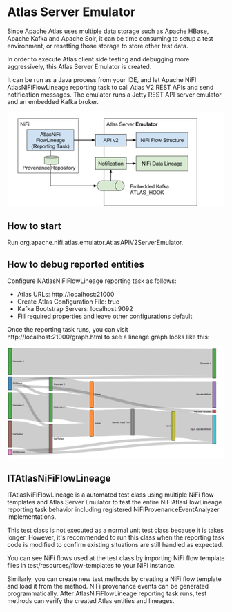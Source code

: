 # Atlas Server Emulator

Since Apache Atlas uses multiple data storage such as Apache HBase, Apache Kafka and Apache Solr, it can be time consuming to setup a test environment, or resetting those storage to store other test data.

In order to execute Atlas client side testing and debugging more aggressively, this Atlas Server Emulator is created.

It can be run as a Java process from your IDE, and let Apache NiFI AtlasNiFiFlowLineage reporting task to call Atlas V2 REST APIs and send notification messages. The emulator runs a Jetty REST API server emulator and an embedded Kafka broker.

![](architecture.svg)

## How to start

Run org.apache.nifi.atlas.emulator.AtlasAPIV2ServerEmulator.

## How to debug reported entities

Configure NAtlasNiFiFlowLineage reporting task as follows:

- Atlas URLs: http://localhost:21000
- Create Atlas Configuration File: true
- Kafka Bootstrap Servers: localhost:9092
- Fill required properties and leave other configurations default

Once the reporting task runs, you can visit http://localhost:21000/graph.html to see a lineage graph looks like this:

![](graph-example.png)

## ITAtlasNiFiFlowLineage

ITAtlasNiFiFlowLineage is a automated test class using multiple NiFi flow templates and Atlas Server Emulator to test the entire NiFiAtlasFlowLineage reporting task behavior including registered NiFiProvenanceEventAnalyzer implementations.

This test class is not executed as a normal unit test class because it is takes longer. However, it's recommended to run this class when the reporting task code is modified to confirm existing situations are still handled as expected.

You can see NiFi flows used at the test class by importing NiFi flow template files in test/resources/flow-templates to your NiFi instance.

Similarly, you can create new test methods by creating a NiFi flow template and load it from the method. NiFi provenance events can be generated programmatically. After AtlasNiFiFlowLineage reporting task runs, test methods can verify the created Atlas entities and lineages.